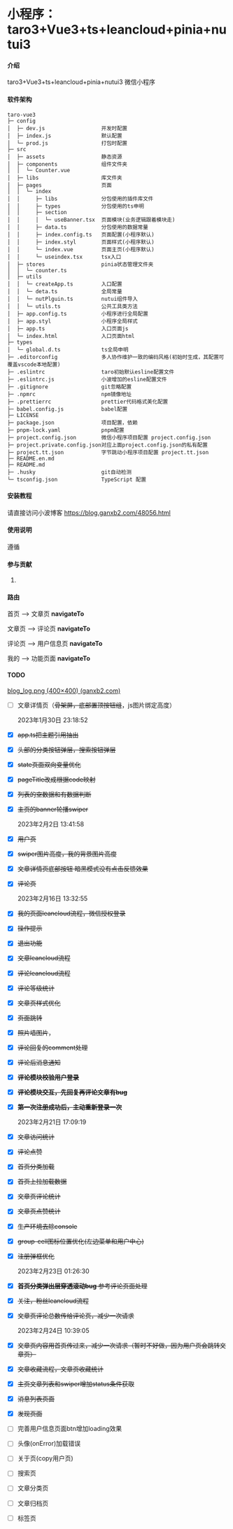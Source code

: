 # 小程序：taro3+Vue3+ts+leancloud+pinia+nutui3

#### 介绍
taro3+Vue3+ts+leancloud+pinia+nutui3 微信小程序

#### 软件架构
```
taro-vue3                       
├─ config                                           
│  ├─ dev.js                  开发时配置          
│  ├─ index.js                默认配置       
│  └─ prod.js                 打包时配置           
├─ src   
│  ├─ assets				  静态资源
│  ├─ components              组件文件夹  
│  │  └─ Counter.vue   
│  ├─ libs              	  库文件夹
│  ├─ pages                   页面
│  │  └─ index  
│  │     ├─ libs              分包使用的插件库文件
│  │     ├─ types             分包使用的ts申明
│  │     ├─ section             
│  │     │  └─ useBanner.tsx  页面模块(业务逻辑跟着模块走)  
│  │     ├─ data.ts           分包使用的数据常量
│  │     ├─ index.config.ts   页面配置(小程序默认)
│  │     ├─ index.styl        页面样式(小程序默认)
│  │     └─ index.vue         页面主页(小程序默认)
│  │     └─ useindex.tsx      tsx入口
│  ├─ stores                  pinia状态管理文件夹
│  │  └─ counter.ts 
│  ├─ utils                   
│  │  └─ createApp.ts		  入口配置
│  │  └─ deta.ts			  全局常量
│  │  └─ nutPlguin.ts		  nutui组件导入
│  │  └─ utils.ts			  公共工具类方法
│  ├─ app.config.ts           小程序进行全局配置
│  ├─ app.styl                小程序全局样式
│  ├─ app.ts                  入口页面js
│  └─ index.html              入口页面html
├─ types                      
│  └─ global.d.ts             ts全局申明
├─ .editorconfig              多人协作维护一致的编码风格(初始时生成，其配置可覆盖vscode本地配置)
├─ .eslintrc                  taro初始默认esline配置文件
├─ .eslintrc.js               小波增加的esline配置文件    
├─ .gitignore                 git忽略配置
├─ .npmrc                     npm镜像地址
├─ .prettierrc                prettier代码格式美化配置
├─ babel.config.js            babel配置
├─ LICENSE                    
├─ package.json               项目配置，依赖
├─ pnpm-lock.yaml             pnpm配置
├─ project.config.json        微信小程序项目配置 project.config.json
├─ project.private.config.json对应上面project.config.json的私有配置
├─ project.tt.json            字节跳动小程序项目配置 project.tt.json
├─ README.en.md                 
├─ README.md    
├─ .husky                     git自动检测
└─ tsconfig.json              TypeScript 配置
```

#### 安装教程

请直接访问小波博客 https://blog.ganxb2.com/48056.html

#### 使用说明

遵循

#### 参与贡献

1.  


#### 路由

首页 --> 文章页		**navigateTo**

文章页 --> 评论页	**navigateTo**

评论页 --> 用户信息页	**navigateTo**

我的 --> 功能页面	**navigateTo**



#### TODO

[blog_log.png (400×400) (ganxb2.com)](https://blog.ganxb2.com/img/about/blog_log.png)

- [ ] 文章详情页（~~骨架屏，底部置顶按钮组~~，js图片绑定高度）

  2023年1月30日 23:18:52

- [x] ~~app.ts把主题引用抽出~~

- [x] ~~头部的分类按钮弹层，搜索按钮弹层~~

- [x] ~~state页面双向变量优化~~

- [x] ~~pageTitle改成根据code映射~~

- [x] ~~列表的空数据和有数据判断~~

- [x] ~~主页的banner轮播swiper~~

  2023年2月2日 13:41:58

- [x] ~~用户页~~

- [x] ~~swiper图片高度，我的背景图片高度~~

- [x] ~~文章详情页底部按钮 暗黑模式没有点击反馈效果~~

- [x] ~~评论页~~

  2023年2月16日 13:32:55

- [x] ~~我的页面leancloud流程，微信授权登录~~

- [x] ~~操作提示~~

- [x] ~~退出功能~~

- [x] ~~文章leancloud流程~~

- [x] ~~评论leancloud流程~~

- [x] ~~评论等级统计~~

- [x] ~~文章页样式优化~~

- [x] ~~页面跳转~~

- [x] ~~照片墙图片~~，

- [x] ~~评论回复的comment处理~~

- [x] ~~评论后消息通知~~

- [x] ~~**评论模块校验用户登录**~~

- [x] ~~**评论模块交互，先回复再评论文章有bug**~~

- [x] ~~**第一次注册成功后，主动重新登录一次**~~

  2023年2月21日 17:09:19

- [x] ~~文章访问统计~~

- [x] ~~评论点赞~~

- [x] ~~首页分类加载~~

- [x] ~~首页上拉加载数据~~

- [x] ~~文章页评论统计~~

- [x] ~~文章页点赞统计~~

- [x] ~~生产环境去除console~~

- [x] ~~group-cell图标位置优化(左边菜单和用户中心)~~

- [x] ~~注册弹框优化~~

  2023年2月23日 01:26:30

- [x] ~~**首页分类弹出层穿透滚动bug**  参考评论页面处理~~

- [x] ~~关注，粉丝leancloud流程~~

- [x] ~~文章页评论总数传给评论页，减少一次请求~~

  2023年2月24日 10:39:05

- [x] ~~文章页内容用首页传过来，减少一次请求（暂时不好做，因为用户页会跳转文章页）~~

- [x] ~~文章收藏流程，文章页收藏统计~~

- [x] ~~主页文章列表和swiper增加status条件获取~~

- [x] ~~消息列表页面~~

- [x] ~~发现页面~~

  

- [ ] 完善用户信息页面btn增加loading效果

- [ ] 头像(onError)加载错误

- [ ] 关于页(copy用户页)

- [ ] 搜索页

- [ ] 文章分类页

- [ ] 文章归档页

- [ ] 标签页

